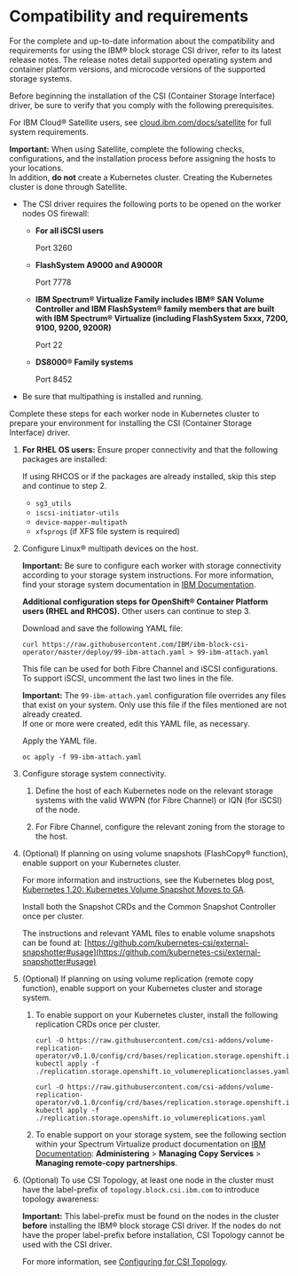 # Compatibility and requirements

For the complete and up-to-date information about the compatibility and requirements for using the IBM® block storage CSI driver, refer to its latest release notes. The release notes detail supported operating system and container platform versions, and microcode versions of the supported storage systems.

Before beginning the installation of the CSI (Container Storage Interface) driver, be sure to verify that you comply with the following prerequisites.

For IBM Cloud® Satellite users, see [cloud.ibm.com/docs/satellite](https://cloud.ibm.com/docs/satellite) for full system requirements.

**Important:** When using Satellite, complete the following checks, configurations, and the installation process before assigning the hosts to your locations. </br>In addition, **do not** create a Kubernetes cluster. Creating the Kubernetes cluster is done through Satellite.

-   The CSI driver requires the following ports to be opened on the worker nodes OS firewall:
    -   **For all iSCSI users**

        Port 3260

    -   **FlashSystem A9000 and A9000R**

        Port 7778

    -   **IBM Spectrum® Virtualize Family includes IBM® SAN Volume Controller and IBM FlashSystem® family members that are built with IBM Spectrum® Virtualize (including FlashSystem 5xxx, 7200, 9100, 9200, 9200R)**

        Port 22

    -   **DS8000® Family systems**

        Port 8452

-   Be sure that multipathing is installed and running.

Complete these steps for each worker node in Kubernetes cluster to prepare your environment for installing the CSI (Container Storage Interface) driver.

1. **For RHEL OS users:** Ensure proper connectivity and that the following packages are installed:

    If using RHCOS or if the packages are already installed, skip this step and continue to step 2.

    - `sg3_utils`
    - `iscsi-initiator-utils`
    - `device-mapper-multipath`
    - `xfsprogs` (if XFS file system is required)


2. Configure Linux® multipath devices on the host.

   **Important:** Be sure to configure each worker with storage connectivity according to your storage system instructions. For more information, find your storage system documentation in [IBM Documentation](http://www.ibm.com/docs/).

   **Additional configuration steps for OpenShift® Container Platform users (RHEL and RHCOS).** Other users can continue to step 3.

   Download and save the following YAML file:

   ```
   curl https://raw.githubusercontent.com/IBM/ibm-block-csi-operator/master/deploy/99-ibm-attach.yaml > 99-ibm-attach.yaml
   ```

   This file can be used for both Fibre Channel and iSCSI configurations. To support iSCSI, uncomment the last two lines in the file.

   **Important:** The `99-ibm-attach.yaml` configuration file overrides any files that exist on your system. Only use this file if the files mentioned are not already created. <br />If one or more were created, edit this YAML file, as necessary.

   Apply the YAML file.

   `oc apply -f 99-ibm-attach.yaml`

3. Configure storage system connectivity.

    1.  Define the host of each Kubernetes node on the relevant storage systems with the valid WWPN (for Fibre Channel) or IQN (for iSCSI) of the node.

    2.  For Fibre Channel, configure the relevant zoning from the storage to the host.
    
4. (Optional) If planning on using volume snapshots (FlashCopy® function), enable support on your Kubernetes cluster.

   For more information and instructions, see the Kubernetes blog post, [Kubernetes 1.20: Kubernetes Volume Snapshot Moves to GA](https://kubernetes.io/blog/2020/12/10/kubernetes-1.20-volume-snapshot-moves-to-ga/).

   Install both the Snapshot CRDs and the Common Snapshot Controller once per cluster.

   The instructions and relevant YAML files to enable volume snapshots can be found at: [https://github.com/kubernetes-csi/external-snapshotter#usage](https://github.com/kubernetes-csi/external-snapshotter#usage)

5. (Optional) If planning on using volume replication (remote copy function), enable support on your Kubernetes cluster and storage system.
    
    1. To enable support on your Kubernetes cluster, install the following replication CRDs once per cluster.

        ```
        curl -O https://raw.githubusercontent.com/csi-addons/volume-replication-operator/v0.1.0/config/crd/bases/replication.storage.openshift.io_volumereplicationclasses.yaml
        kubectl apply -f ./replication.storage.openshift.io_volumereplicationclasses.yaml
        
        curl -O https://raw.githubusercontent.com/csi-addons/volume-replication-operator/v0.1.0/config/crd/bases/replication.storage.openshift.io_volumereplications.yaml
        kubectl apply -f ./replication.storage.openshift.io_volumereplications.yaml
        ````
    
    2. To enable support on your storage system, see the following section within your Spectrum Virtualize product documentation on [IBM Documentation](https://www.ibm.com/docs/en/): **Administering** > **Managing Copy Services** > **Managing remote-copy partnerships**.

6. (Optional) To use CSI Topology, at least one node in the cluster must have the label-prefix of `topology.block.csi.ibm.com` to introduce topology awareness:
      
      **Important:** This label-prefix must be found on the nodes in the cluster **before** installing the IBM® block storage CSI driver. If the nodes do not have the proper label-prefix before installation, CSI Topology cannot be used with the CSI driver.

      For more information, see [Configuring for CSI Topology](../configuration/csi_ug_config_topology.md).